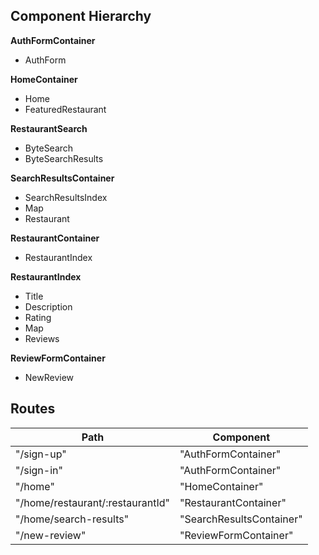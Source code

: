 ## Component Hierarchy

**AuthFormContainer**
- AuthForm

**HomeContainer**
- Home
- FeaturedRestaurant

**RestaurantSearch**
- ByteSearch
- ByteSearchResults

**SearchResultsContainer**
- SearchResultsIndex
- Map
- Restaurant

**RestaurantContainer**
- RestaurantIndex

**RestaurantIndex**
- Title
- Description
- Rating
- Map
- Reviews

**ReviewFormContainer**
- NewReview

## Routes

|Path   | Component   |
|-------|-------------|
| "/sign-up" | "AuthFormContainer" |
| "/sign-in" | "AuthFormContainer" |
| "/home" | "HomeContainer" |
| "/home/restaurant/:restaurantId" | "RestaurantContainer" |
| "/home/search-results" | "SearchResultsContainer" |
| "/new-review" | "ReviewFormContainer" |
